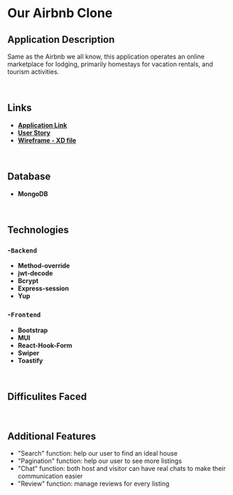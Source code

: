 # Our Airbnb Clone

## Application Description

Same as the Airbnb we all know, this application operates an online marketplace for lodging, primarily homestays for vacation rentals, and tourism activities.

</br>

## Links

- **[Application Link](https://)**
- **[User Story](https://www.canva.com/design/DAFI77lG53c/tN6ZprrnPEBJ13hRimnC5g/view?utm_content=DAFI77lG53c&utm_campaign=designshare&utm_medium=link2&utm_source=sharebutton)**
- **[Wireframe - XD file](https://xd.adobe.com/view/a92a6a9e-69c1-4f1c-9006-eb0825cf8fe1-fc79/)**

</br>

## Database

- **MongoDB** 

</br>

## Technologies

### -`Backend`

- **Method-override** 
- **jwt-decode**
- **Bcrypt**
- **Express-session**
- **Yup**

### -`Frontend`

- **Bootstrap**
- **MUI**
- **React-Hook-Form**
- **Swiper**
- **Toastify**

</br>

## Difficulites Faced


</br>

## Additional Features
- "Search" function: help our user to find an ideal house
- "Pagination" function: help our user to see more listings
- "Chat" function: both host and visitor can have real chats to make their communication easier
- "Review" function: manage reviews for every listing
